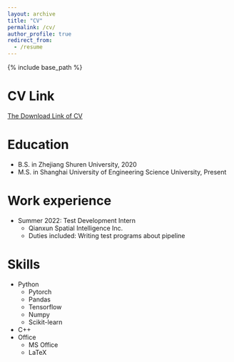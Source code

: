 ```yaml
---
layout: archive
title: "CV"
permalink: /cv/
author_profile: true
redirect_from:
  - /resume
---
```


{% include base_path %}

CV Link
======
[The Download Link of CV](https://reza-zhu.github.io/files/CV.pdf)

Education
======
* B.S. in Zhejiang Shuren University,  2020
* M.S. in Shanghai University of Engineering Science University, Present

[//]: # (* Ph.D in Version Control Theory, GitHub University, 2018 &#40;expected&#41;)

Work experience
======
* Summer 2022: Test Development Intern
  * Qianxun Spatial Intelligence Inc.
  * Duties included: Writing test programs about pipeline

[//]: # (  * Supervisor: Professor Git)

[//]: # (* Fall 2015: Research Assistant)

[//]: # (  * Github University)

[//]: # (  * Duties included: Merging pull requests)

[//]: # (  * Supervisor: Professor Hub)
  
Skills
======
* Python
  * Pytorch
  * Pandas
  * Tensorflow
  * Numpy
  * Scikit-learn
* C++
* Office
  * MS Office
  * LaTeX


